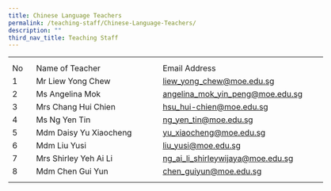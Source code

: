 ```yaml
---
title: Chinese Language Teachers
permalink: /teaching-staff/Chinese-Language-Teachers/
description: ""
third_nav_title: Teaching Staff
---
```

<table style="border-collapse:
 collapse;width:477pt" width="636" cellspacing="0" cellpadding="0" border="0"><colgroup><col style="mso-width-source:userset;mso-width-alt:1280;width:26pt" width="35"> <col style="mso-width-source:userset;mso-width-alt:10130;width:208pt" width="277"> <col style="mso-width-source:userset;mso-width-alt:11849;width:243pt" width="324"></colgroup><tbody><tr style="mso-height-source:userset;height:7.5pt" height="10"><td style="height:7.5pt;width:26pt" width="35" class="xl67" height="10"></td><td style="width:208pt" width="277" class="xl66"></td><td style="width:243pt" width="324" class="xl68"></td></tr><tr style="height:15.75pt" height="21"><td style="height:15.75pt" class="xl69" height="21">No</td><td style="border-left:none" class="xl70">Name of Teacher</td><td style="border-left:none" class="xl71">Email Address</td></tr><tr style="height:15.75pt" height="21"><td style="height:15.75pt" class="xl67" height="21">1</td><td style="border-top:none" class="xl70">Mr Liew Yong Chew</td><td style="border-top:none;border-left:none" class="xl72"><a href="mailto:liew_yong_chew@moe.edu.sg">liew_yong_chew@moe.edu.sg</a></td></tr><tr style="height:15.75pt" height="21"><td style="height:15.75pt" class="xl67" height="21">2</td><td style="border-top:none" class="xl70">Ms Angelina Mok</td><td style="border-top:none;border-left:none" class="xl72"><a href="mailto:angelina_mok_yin_peng@moe.edu.sg">angelina_mok_yin_peng@moe.edu.sg</a></td></tr><tr style="height:15.75pt" height="21"><td style="height:15.75pt" class="xl67" height="21">3</td><td style="border-top:none" class="xl70">Mrs Chang Hui Chien</td><td style="border-top:none;border-left:none" class="xl72"><a href="mailto:hsu_hui-chien@moe.edu.sg">hsu_hui-chien@moe.edu.sg</a></td></tr><tr style="height:15.75pt" height="21"><td style="height:15.75pt" class="xl67" height="21">4</td><td style="border-top:none" class="xl70">Ms Ng Yen Tin</td><td style="border-top:none;border-left:none" class="xl72"><a href="mailto:ng_yen_tin@moe.edu.sg">ng_yen_tin@moe.edu.sg</a></td></tr><tr style="height:15.75pt" height="21"><td style="height:15.75pt" class="xl67" height="21">5</td><td style="border-top:none" class="xl70">Mdm Daisy Yu Xiaocheng</td><td style="border-top:none;border-left:none" class="xl72"><a href="mailto:yu_xiaocheng@moe.edu.sg">yu_xiaocheng@moe.edu.sg</a></td></tr><tr style="height:15.75pt" height="21"><td style="height:15.75pt" class="xl67" height="21">6</td><td style="border-top:none" class="xl70">Mdm Liu Yusi</td><td style="border-top:none;border-left:none" class="xl72"><a href="mailto:liu_yusi@moe.edu.sg">liu_yusi@moe.edu.sg</a></td></tr><tr style="height:15.75pt" height="21"><td style="height:15.75pt" class="xl67" height="21">7</td><td style="border-top:none" class="xl70">Mrs Shirley Yeh Ai Li</td><td style="border-top:none;border-left:none" class="xl72"><a href="mailto:ng_ai_li_shirleywijaya@moe.edu.sg">ng_ai_li_shirleywijaya@moe.edu.sg</a></td></tr><tr style="height:15.75pt" height="21"><td style="height:15.75pt" class="xl67" height="21">8</td><td style="border-top:none" class="xl70">Mdm&nbsp;Chen Gui Yun</td><td style="border-top:none;border-left:none" class="xl72"><a href="mailto:chen_guiyun@moe.edu.sg">chen_guiyun@moe.edu.sg</a></td></tr><tr style="mso-height-source:userset;height:6.75pt" height="9"><td style="height:6.75pt" class="xl67" height="9"></td><td class="xl66"></td><td class="xl68"></td></tr></tbody></table>